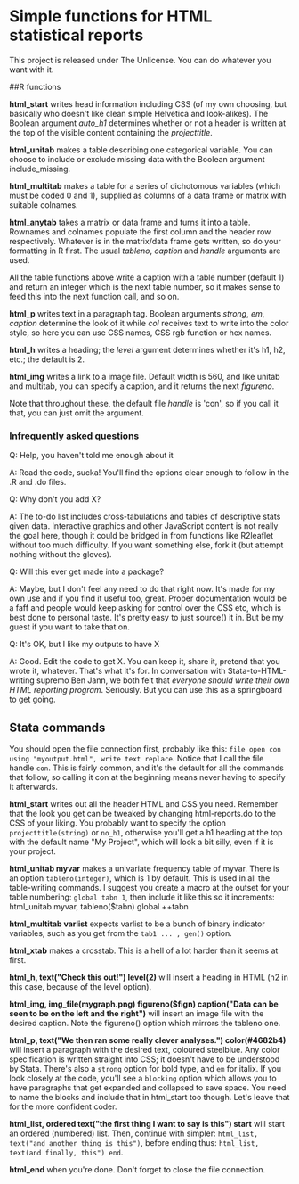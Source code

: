 # Simple functions for HTML statistical reports

This project is released under The Unlicense. You can do whatever you want with it.

##R functions

**html_start** writes head information including CSS (of my own choosing, but basically who doesn't like clean simple Helvetica and look-alikes). The Boolean argument *auto_h1* determines whether or not a header is written at the top of the visible content containing the *projecttitle*.

**html_unitab** makes a table describing one categorical variable. You can choose to include or exclude missing data with the Boolean argument include_missing.

**html_multitab** makes a table for a series of dichotomous variables (which must be coded 0 and 1), supplied as columns of a data frame or matrix with suitable colnames.

**html_anytab** takes a matrix or data frame and turns it into a table. Rownames and colnames populate the first column and the header row respectively. Whatever is in the matrix/data frame gets written, so do your formatting in R first. The usual *tableno*, *caption* and *handle* arguments are used.

All the table functions above write a caption with a table number (default 1) and return an integer which is the next table number, so it makes sense to feed this into the next function call, and so on.

**html_p** writes text in a paragraph tag. Boolean arguments *strong*, *em*, *caption* determine the look of it while *col* receives text to write into the color style, so here you can use CSS names, CSS rgb function or hex names.

**html_h** writes a heading; the *level* argument determines whether it's h1, h2, etc.; the default is 2.

**html_img** writes a link to a image file. Default width is 560, and like unitab and multitab, you can specify a caption, and it returns the next *figureno*.

Note that throughout these, the default file *handle* is 'con', so if you call it that, you can just omit the argument.

### Infrequently asked questions

Q: Help, you haven't told me enough about it

A: Read the code, sucka! You'll find the options clear enough to follow in the .R and .do files.

Q: Why don't you add X?

A: The to-do list includes cross-tabulations and tables of descriptive stats given data. Interactive graphics and other JavaScript content is not really the goal here, though it could be bridged in from functions like R2leaflet without too much difficulty. If you want something else, fork it (but attempt nothing without the gloves).

Q: Will this ever get made into a package?

A: Maybe, but I don't feel any need to do that right now. It's made for my own use and if you find it useful too, great. Proper documentation would be a faff and people would keep asking for control over the CSS etc, which is best done to personal taste. It's pretty easy to just source() it in. But be my guest if you want to take that on.

Q: It's OK, but I like my outputs to have X

A: Good. Edit the code to get X. You can keep it, share it, pretend that you wrote it, whatever. That's what it's for. In conversation with Stata-to-HTML-writing supremo Ben Jann, we both felt that *everyone should write their own HTML reporting program*. Seriously. But you can use this as a springboard to get going.

## Stata commands

You should open the file connection first, probably like this: `file open con using "myoutput.html", write text replace`. Notice that I call the file handle `con`. This is fairly common, and it's the default for all the commands that follow, so calling it con at the beginning means never having to specify it afterwards.

**html_start** writes out all the header HTML and CSS you need. Remember that the look you get can be tweaked by changing html-reports.do to the CSS of your liking. You probably want to specify the option `projecttitle(string)` or `no_h1`, otherwise you'll get a h1 heading at the top with the default name "My Project", which will look a bit silly, even if it is your project.

**html_unitab myvar** makes a univariate frequency table of myvar. There is an option `tableno(integer)`, which is 1 by default. This is used in all the table-writing commands. I suggest you create a macro at the outset for your table numbering: `global tabn 1`, then include it like this so it increments:
    html_unitab myvar, tableno($tabn)
    global ++tabn

**html_multitab varlist** expects varlist to be a bunch of binary indicator variables, such as you get from the `tab1 ... , gen()` option.

**html_xtab** makes a crosstab. This is a hell of a lot harder than it seems at first.

**html_h, text("Check this out!") level(2)** will insert a heading in HTML (h2 in this case, because of the level option).

**html_img, img_file(mygraph.png) figureno($fign) caption("Data can be seen to be on the left and the right")** will insert an image file with the desired caption. Note the figureno() option which mirrors the tableno one.

**html_p, text("We then ran some really clever analyses.") color(#4682b4)** will insert a paragraph with the desired text, coloured steelblue. Any color specification is written straight into CSS; it doesn't have to be understood by Stata. There's also a `strong` option for bold type, and `em` for italix. If you look closely at the code, you'll see a `blocking` option which allows you to have paragraphs that get expanded and collapsed to save space. You need to name the blocks and include that in html_start too though. Let's leave that for the more confident coder.

**html_list, ordered text("the first thing I want to say is this") start** will start an ordered (numbered) list. Then, continue with simpler: `html_list, text("and another thing is this")`, before ending thus: `html_list, text(and finally, this") end`.

**html_end** when you're done. Don't forget to close the file connection.
